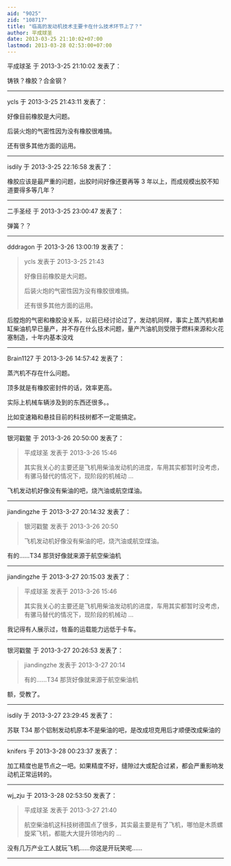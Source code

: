 ```yaml
---
aid: "9025"
zid: "108717"
title: "临高的发动机技术主要卡在什么技术环节上了？"
author: 平成球圣
date: 2013-03-25 21:10:02+07:00
lastmod: 2013-03-28 02:53:00+07:00
---
```


平成球圣 于 2013-3-25 21:10:02 发表了：

铸铁？橡胶？合金钢？

---

ycls 于 2013-3-25 21:43:11 发表了：

好像目前橡胶是大问题。

后装火炮的气密性因为没有橡胶很难搞。

还有很多其他方面的运用。

---

isdily 于 2013-3-25 22:16:58 发表了：

橡胶应该是最严重的问题，出胶时间好像还要再等 3 年以上，而成规模出胶不知道要得多等几年？

---

二手圣经 于 2013-3-25 23:00:47 发表了：

弹簧？？

---

dddragon 于 2013-3-26 13:00:19 发表了：

> ycls 发表于 2013-3-25 21:43
>
> 好像目前橡胶是大问题。
>
> 后装火炮的气密性因为没有橡胶很难搞。
>
> 还有很多其他方面的运用。

后膛炮的气密和橡胶没关系，以前已经讨论过了，发动机同样，事实上蒸汽机和单缸柴油机早已量产，并不存在什么技术问题，量产汽油机则受限于燃料来源和火花塞制造，十年内基本没戏

---

Brain1127 于 2013-3-26 14:57:42 发表了：

蒸汽机不存在什么问题。

顶多就是有橡胶密封件的话，效率更高。

实际上机械车辆涉及到的东西还很多。。

比如变速箱和悬挂目前的科技树都不一定能搞定。

---

银河戳鳖 于 2013-3-26 20:50:00 发表了：

> 平成球圣 发表于 2013-3-26 15:46
>
> 其实我关心的主要还是飞机用柴油发动机的进度，车用其实都暂时没考虑，有骡马替代的情况下，现阶段的机械动 ...

飞机发动机好像没有柴油的吧，烧汽油或航空煤油。

---

jiandingzhe 于 2013-3-27 20:14:32 发表了：

> 银河戳鳖 发表于 2013-3-26 20:50
>
> 飞机发动机好像没有柴油的吧，烧汽油或航空煤油。

有的……T34 那货好像就来源于航空柴油机

---

jiandingzhe 于 2013-3-27 20:15:03 发表了：

> 平成球圣 发表于 2013-3-26 15:46
>
> 其实我关心的主要还是飞机用柴油发动机的进度，车用其实都暂时没考虑，有骡马替代的情况下，现阶段的机械动 ...

我记得有人展示过，牲畜的运载能力远低于卡车。

---

银河戳鳖 于 2013-3-27 20:26:53 发表了：

> jiandingzhe 发表于 2013-3-27 20:14
>
> 有的……T34 那货好像就来源于航空柴油机

额，受教了。

---

isdily 于 2013-3-27 23:29:45 发表了：

苏联 T34 那个铝制发动机原本不是柴油的吧，是改成坦克用后才顺便改成柴油的

---

knifers 于 2013-3-28 00:23:37 发表了：

加工精度也是节点之一吧。如果精度不好，缝隙过大或配合过紧，都会严重影响发动机正常运转的。

---

wj_zju 于 2013-3-28 02:53:50 发表了：

> 平成球圣 发表于 2013-3-27 21:40
>
> 航空柴油机这科技树德国点了很多，其实最主要是有了飞机，哪怕是木质螺旋桨飞机，都能大大提升领地内的 ...

没有几万产业工人就玩飞机……你这是开玩笑呢……

---
